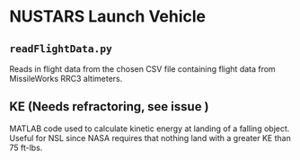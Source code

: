 # NUSTARS Launch Vehicle

## `readFlightData.py`
Reads in flight data from the chosen CSV file containing flight data from MissileWorks RRC3 altimeters.

## KE (Needs refractoring, see issue )
MATLAB code used to calculate kinetic energy at landing of a falling object. Useful for NSL since NASA requires that
nothing land with a greater KE than 75 ft-lbs. 
